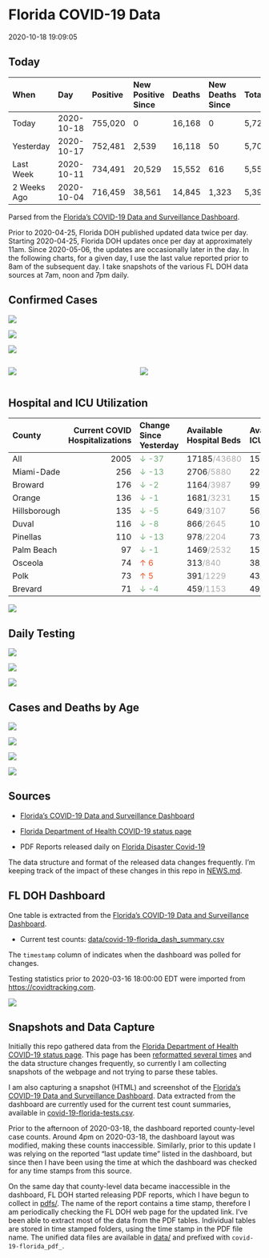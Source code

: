 Florida COVID-19 Data
================
2020-10-18 19:09:05

## Today

| When        | Day        | Positive | New Positive Since | Deaths | New Deaths Since | Total     |
| :---------- | :--------- | :------- | :----------------- | :----- | :--------------- | :-------- |
| Today       | 2020-10-18 | 755,020  | 0                  | 16,168 | 0                | 5,722,392 |
| Yesterday   | 2020-10-17 | 752,481  | 2,539              | 16,118 | 50               | 5,704,100 |
| Last Week   | 2020-10-11 | 734,491  | 20,529             | 15,552 | 616              | 5,550,531 |
| 2 Weeks Ago | 2020-10-04 | 716,459  | 38,561             | 14,845 | 1,323            | 5,396,874 |

Parsed from the [Florida’s COVID-19 Data and Surveillance
Dashboard](https://fdoh.maps.arcgis.com/apps/opsdashboard/index.html#/8d0de33f260d444c852a615dc7837c86).

Prior to 2020-04-25, Florida DOH published updated data twice per day.
Starting 2020-04-25, Florida DOH updates once per day at approximately
11am. Since 2020-05-06, the updates are occasionally later in the day.
In the following charts, for a given day, I use the last value reported
prior to 8am of the subsequent day. I take snapshots of the various FL
DOH data sources at 7am, noon and 7pm daily.

## Confirmed Cases

![](plots/covid-19-florida-daily-test-changes.png)

![](plots/covid-19-florida-deaths-by-day.png)

![](plots/covid-19-florida-county-top-6.png)

<div class="columns">

<div class="column is-full-mobile">

![](plots/covid-19-florida-testing.png)

</div>

<div class="column is-full-mobile">

![](plots/covid-19-florida-total-positive.png)

</div>

</div>

## Hospital and ICU Utilization

| County       | Current COVID Hospitalizations | Change Since Yesterday                    | Available Hospital Beds                      | Available ICU Beds                         |
| :----------- | -----------------------------: | :---------------------------------------- | :------------------------------------------- | :----------------------------------------- |
| All          |                           2005 | <span style="color: #6BAA75">↓ -37</span> | 17185<span style="color: #aaa">/43680</span> | 1593<span style="color: #aaa">/4404</span> |
| Miami-Dade   |                            256 | <span style="color: #6BAA75">↓ -13</span> | 2706<span style="color: #aaa">/5880</span>   | 223<span style="color: #aaa">/723</span>   |
| Broward      |                            176 | <span style="color: #6BAA75">↓ -2</span>  | 1164<span style="color: #aaa">/3987</span>   | 99<span style="color: #aaa">/340</span>    |
| Orange       |                            136 | <span style="color: #6BAA75">↓ -1</span>  | 1681<span style="color: #aaa">/3231</span>   | 152<span style="color: #aaa">/252</span>   |
| Hillsborough |                            135 | <span style="color: #6BAA75">↓ -5</span>  | 649<span style="color: #aaa">/3107</span>    | 56<span style="color: #aaa">/311</span>    |
| Duval        |                            116 | <span style="color: #6BAA75">↓ -8</span>  | 866<span style="color: #aaa">/2645</span>    | 103<span style="color: #aaa">/318</span>   |
| Pinellas     |                            110 | <span style="color: #6BAA75">↓ -13</span> | 978<span style="color: #aaa">/2204</span>    | 73<span style="color: #aaa">/222</span>    |
| Palm Beach   |                             97 | <span style="color: #6BAA75">↓ -1</span>  | 1469<span style="color: #aaa">/2532</span>   | 159<span style="color: #aaa">/238</span>   |
| Osceola      |                             74 | <span style="color: #EC4E20">↑ 6</span>   | 313<span style="color: #aaa">/840</span>     | 38<span style="color: #aaa">/89</span>     |
| Polk         |                             73 | <span style="color: #EC4E20">↑ 5</span>   | 391<span style="color: #aaa">/1229</span>    | 43<span style="color: #aaa">/115</span>    |
| Brevard      |                             71 | <span style="color: #6BAA75">↓ -4</span>  | 459<span style="color: #aaa">/1153</span>    | 49<span style="color: #aaa">/117</span>    |

![](plots/covid-19-florida-icu-usage.png)

## Daily Testing

![](plots/covid-19-florida-tests-per-case.png)

<!-- ![](plots/covid-19-florida-change-new-cases.png) -->

![](plots/covid-19-florida-tests-percent-positive.png)

![](plots/covid-19-florida-test-and-case-growth.png)

## Cases and Deaths by Age

![](plots/covid-19-florida-weekly-events-by-age.png)

![](plots/covid-19-florida-age.png)

![](plots/covid-19-florida-age-deaths.png)

![](plots/covid-19-florida-age-sex.png)

## Sources

  - [Florida’s COVID-19 Data and Surveillance
    Dashboard](https://fdoh.maps.arcgis.com/apps/opsdashboard/index.html#/8d0de33f260d444c852a615dc7837c86)

  - [Florida Department of Health COVID-19 status
    page](http://www.floridahealth.gov/diseases-and-conditions/COVID-19/)

  - PDF Reports released daily on [Florida Disaster
    Covid-19](http://www.floridahealth.gov/diseases-and-conditions/COVID-19/)

The data structure and format of the released data changes frequently.
I’m keeping track of the impact of these changes in this repo in
[NEWS.md](NEWS.md).

## FL DOH Dashboard

One table is extracted from the [Florida’s COVID-19 Data and
Surveillance
Dashboard](https://fdoh.maps.arcgis.com/apps/opsdashboard/index.html#/8d0de33f260d444c852a615dc7837c86).

  - Current test counts:
    [data/covid-19-florida\_dash\_summary.csv](data/covid-19-florida_dash_summary.csv)

The `timestamp` column of indicates when the dashboard was polled for
changes.

Testing statistics prior to 2020-03-16 18:00:00 EDT were imported from
<https://covidtracking.com>.

![](screenshots/fodh_maps_arcgis_com__apps__opsdashboard.png)

## Snapshots and Data Capture

Initially this repo gathered data from the [Florida Department of Health
COVID-19 status
page](http://www.floridahealth.gov/diseases-and-conditions/COVID-19/).
This page has been [reformatted several
times](screenshots/floridahealth_gov__diseases-and-conditions__COVID-19.png)
and the data structure changes frequently, so currently I am collecting
snapshots of the webpage and not trying to parse these tables.

I am also capturing a snapshot (HTML) and screenshot of the [Florida’s
COVID-19 Data and Surveillance
Dashboard](https://fdoh.maps.arcgis.com/apps/opsdashboard/index.html#/8d0de33f260d444c852a615dc7837c86).
Data extracted from the dashboard are currently used for the current
test count summaries, available in
[covid-19-florida-tests.csv](covid-19-florida-tests.csv).

Prior to the afternoon of 2020-03-18, the dashboard reported
county-level case counts. Around 4pm on 2020-03-18, the dashboard layout
was modified, making these counts inaccessible. Similarly, prior to this
update I was relying on the reported “last update time” listed in the
dashboard, but since then I have been using the time at which the
dashboard was checked for any time stamps from this source.

On the same day that county-level data became inaccessible in the
dashboard, FL DOH started releasing PDF reports, which I have begun to
collect in [pdfs/](pdfs/). The name of the report contains a time stamp,
therefore I am periodically checking the FL DOH web page for the updated
link. I’ve been able to extract most of the data from the PDF tables.
Individual tables are stored in time stamped folders, using the time
stamp in the PDF file name. The unified data files are available in
[data/](data/) and prefixed with `covid-19-florida_pdf_`.
